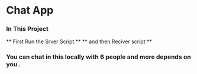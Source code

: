 # Chat App

### In This Project 
** First Run the Srver Script **
** and then Reciver script **

### You can chat in this locally with 6 people and more depends on you .
